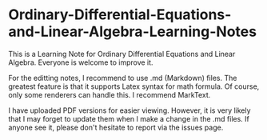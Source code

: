 # Ordinary-Differential-Equations-and-Linear-Algebra-Learning-Notes

This is a Learning Note for Ordinary Differential Equations and Linear Algebra. Everyone is welcome to improve it.

For the editting notes, I recommend to use .md (Markdown) files. The greatest feature is that it supports Latex syntax for math formula. Of course, only some renderers can handle this. I recommend MarkText.

I have uploaded PDF versions for easier viewing. However, it is very likely that I may forget to update them when I make a change in the .md files. If anyone see it, please don't hesitate to report via the issues page.

